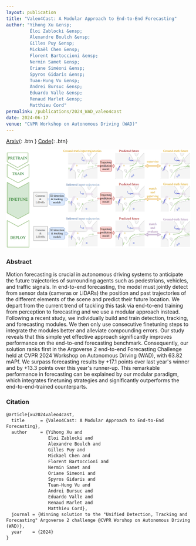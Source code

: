 ```yaml
---
layout: publication
title: "Valeo4Cast: A Modular Approach to End-to-End Forecasting"
author: "Yihong Xu &ensp; 
         Éloi Zablocki &ensp;
         Alexandre Boulch &ensp;
         Gilles Puy &ensp;
         Mickaël Chen &ensp;
         Florent Bartoccioni &ensp;
         Nermin Samet &ensp;
         Oriane Siméoni &ensp;
         Spyros Gidaris &ensp;
         Tuan-Hung Vu &ensp;
         Andrei Bursuc &ensp;
         Eduardo Valle &ensp;
         Renaud Marlet &ensp;
         Matthieu Cord"
permalink: /publications/2024_WAD_valeo4cast
date: 2024-06-17
venue: "CVPR Workshop on Autonomous Driving (WAD)"
---
```


[Arxiv](https://arxiv.org/abs/2406.08113){: .btn }
[Code](https://github.com/valeoai/valeo4cast){: .btn}

![Valeo4Cast teaser](/images/publications/2024_CVPR_WAD_valeo4cast/teaser.png)

### Abstract

Motion forecasting is crucial in autonomous driving systems to anticipate the future trajectories of surrounding agents such as pedestrians, vehicles, and traffic signals. In end-to-end forecasting, the model must jointly detect from sensor data (cameras or LiDARs) the position and past trajectories of the different elements of the scene and predict their future location. We depart from the current trend of tackling this task via end-to-end training from perception to forecasting and we use a modular approach instead. Following a recent study, we individually build and train detection, tracking, and forecasting modules. We then only use consecutive finetuning steps to integrate the modules better and alleviate compounding errors. Our study reveals that this simple yet effective approach significantly improves performance on the end-to-end forecasting benchmark. Consequently, our solution ranks first in the Argoverse 2 end-to-end Forecasting Challenge held at CVPR 2024 Workshop on Autonomous Driving (WAD), with 63.82 mAPf. We surpass forecasting results by +17.1 points over last year's winner and by +13.3 points over this year's runner-up. This remarkable performance in forecasting can be explained by our modular paradigm, which integrates finetuning strategies and significantly outperforms the end-to-end-trained counterparts.

### Citation


```
@article{xu2024valeo4cast,
  title      = {Valeo4Cast: A Modular Approach to End-to-End Forecasting},
  author     = {Yihong Xu and
                Eloi Zablocki and
                Alexandre Boulch and
                Gilles Puy and
                Mickael Chen and
                Florent Bartoccioni and
                Nermin Samet and
                Oriane Simeoni and
                Spyros Gidaris and
                Tuan-Hung Vu and
                Andrei Bursuc and
                Eduardo Valle and
                Renaud Marlet and
                Matthieu Cord},
  journal = {Winning solution to the "Unified Detection, Tracking and Forecasting" Argoverse 2 challenge @CVPR Worshop on Autonomous Driving (WAD)},
  year    = {2024}
}
```